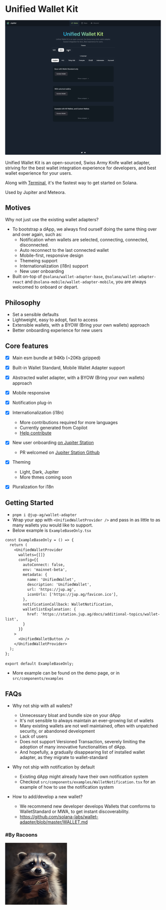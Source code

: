 # Unified Wallet Kit
<img src="public/unified-wallet-kit-demo.gif" />

Unified Wallet Kit is an open-sourced, Swiss Army Knife wallet adapter, striving for the best wallet integration experience for developers, and best wallet experience for your users.

Along with [Terminal](https://terminal.jup.ag), it's the fastest way to get started on Solana.

Used by Jupiter and Meteora.

## Motives
Why not just use the existing wallet adapters?
- To bootstrap a dApp, we always find ourself doing the same thing over and over again, such as:
  - Notification when wallets are selected, connecting, connected, disconnected.
  - Auto reconnect to the last connected wallet
  - Mobile-first, responsive design
  - Themeing support
  - Internationalization (i18n) support
  - New user onboarding
- Built on-top of `@solana/wallet-adapter-base`, `@solana/wallet-adapter-react` and `@solana-mobile/wallet-adapter-mobile`, you are always welcomed to onboard or depart.

## Philosophy
- Set a sensible defaults
- Lightweight, easy to adopt, fast to access
- Extensible wallets, with a BYOW (Bring your own wallets) approach
- Better onboarding experience for new users

## Core features
- [x] Main esm bundle at 94Kb (~20Kb gzipped)
- [x] Built-in Wallet Standard, Mobile Wallet Adapter support
- [x] Abstracted wallet adapter, with a BYOW (Bring your own wallets) approach
- [x] Mobile responsive
- [x] Notification plug-in
- [x] Internationalization (i18n)
  - More contributions required for more languages
  - Currently generated from Copilot
  - [Help contribute](https://github.com/TeamRaccoons/Unified-Wallet-Kit/blob/main/src/contexts/TranslationProvider/i18n.ts)

- [x] New user onboarding [on Jupiter Station](https://station.jup.ag/partners?category=Wallets)
  - PR welcomed on [Jupiter Station Github](https://github.com/jup-ag/space-station/)
- [x] Theming 
  - Light, Dark, Jupiter
  - More thmes coming soon
- [x] Pluralization for i18n

## Getting Started
- `pnpm i @jup-ag/wallet-adapter`
- Wrap your app with `<UnifiedWalletProvider />` and pass in as little to as many wallets you would like to support.
- Below example is `ExampleBaseOnly.tsx`

```tsx
const ExampleBaseOnly = () => {
  return (
    <UnifiedWalletProvider
      wallets={[]}
      config={{
        autoConnect: false,
        env: 'mainnet-beta',
        metadata: {
          name: 'UnifiedWallet',
          description: 'UnifiedWallet',
          url: 'https://jup.ag',
          iconUrls: ['https://jup.ag/favicon.ico'],
        },
        notificationCallback: WalletNotification,
        walletlistExplanation: {
          href: 'https://station.jup.ag/docs/additional-topics/wallet-list',
        }
      }}
    >
      <UnifiedWalletButton />
    </UnifiedWalletProvider>
  );
};

export default ExampleBaseOnly;
```
- More example can be found on the demo page, or in `src/components/examples`



## FAQs
- Why not ship with all wallets?
  - Unnecessary bloat and bundle size on your dApp
  - It's not sensible to always maintain an ever-growing list of wallets
  - Many existing wallets are not well maintained, often with unpatched security, or abandoned development
  - Lack of users
  - Does not support Versioned Transaction, severely limiting the adoption of many innovative functionalities of dApp.
  - And hopefully, a gradually disappearing list of installed wallet adapter, as they migrate to wallet-standard

- Why not ship with notification by default
  - Existing dApp might already have their own notification system
  - Checkout `src/components/examples/WalletNotification.tsx` for an example of how to use the notification system
 
- How to add/develop a new wallet?
  - We recommend new developer develops Wallets that comforms to WalletStandard or MWA, to get instant discoverability.
  - https://github.com/solana-labs/wallet-adapter/blob/master/WALLET.md


### #By Racoons
<img src="public/raccoons_wallet.jpg" width="200" />
